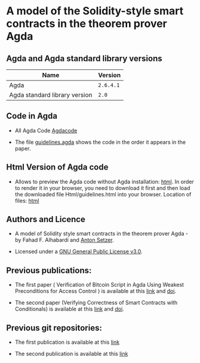 # A model of the Solidity-style smart contracts in the theorem prover Agda

## Agda and Agda standard library versions

| Name                          | Version |
| ------------------------------| ------------- |
| Agda                          | `2.6.4.1`     |
| Agda standard library version |  `2.0`        |


## Code in Agda
* All Agda Code
  [Agdacode](/Agdacode/) 

  
* The file  [guidelines.agda](Agdacode/guidelines.agda/) shows the code in the order it appears in the paper.

## Html Version of Agda code 
* Allows to preview the Agda code without Agda installation: [html](https://htmlpreview.github.io/?https://github.com/fahad1985lab/A_model_of_Solidity_style_smart_contracts_in_the_theorem_prover_Agda_/blob/main/Html/guidelines.html). In order to render it in your browser, you need to download it first and then load the downloaded file Html/guidelines.html into your browser. Location of files: [html](/Html/guidelines.html)

 ## Authors and Licence
 * A model of Solidity style smart contracts in the theorem prover Agda - by 
 Fahad F. Alhabardi and [Anton Setzer](https://www.cs.swan.ac.uk/~csetzer/).
 
 
 * Licensed under a [GNU General Public License v3.0](https://www.gnu.org/licenses/gpl-3.0.en.html).
 
 ## Previous publications:
 
 * The first paper ( Verification of Bitcoin Script in Agda Using Weakest Preconditions for Access Control
) is available at this [link](https://doi.org/10.4230/LIPIcs.TYPES.2021.1) and [doi](https://doi.org/10.4230/LIPIcs.TYPES.2021.1).
 
 * The second paper (Verifying Correctness of Smart Contracts with Conditionals) is available at this [link](https://ieeexplore.ieee.org/abstract/document/10087054) and [doi](http://dx.doi.org/10.1109/iGETblockchain56591.2022.10087054).
 
 ## Previous git repositories:
 
 * The first publication is available at this [link](https://github.com/fahad1985lab/Smart--Contracts--Verification--With--Agda)
 
 * The second publication is available at this  [link](https://github.com/fahad1985lab/Verifying--Correctness--of-Smart--Contracts--with--Conditionals)
 
